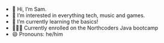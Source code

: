 - 👋 Hi, I’m Sam.
- 👀 I’m interested in everything tech, music and games.
- 🌱 I’m currently learning the basics!
- 👨🏻‍💻 Currently enrolled on the Northcoders Java bootcamp
- 😄 Pronouns: he/him
